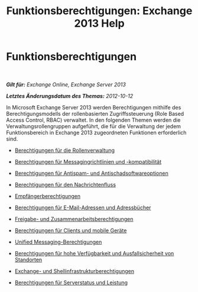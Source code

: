 ﻿---
title: 'Funktionsberechtigungen: Exchange 2013 Help'
TOCTitle: Funktionsberechtigungen
ms:assetid: 48d06fa6-e4a2-4d5c-bdbd-718eeaade4be
ms:mtpsurl: https://technet.microsoft.com/de-de/library/Dd638127(v=EXCHG.150)
ms:contentKeyID: 50475563
ms.date: 04/24/2018
mtps_version: v=EXCHG.150
ms.translationtype: HT
---

# Funktionsberechtigungen

 

_**Gilt für:** Exchange Online, Exchange Server 2013_

_**Letztes Änderungsdatum des Themas:** 2012-10-12_

In Microsoft Exchange Server 2013 werden Berechtigungen mithilfe des Berechtigungsmodells der rollenbasierten Zugriffssteuerung (Role Based Access Control, RBAC) verwaltet. In den folgenden Themen werden die Verwaltungsrollengruppen aufgeführt, die für die Verwaltung der jedem Funktionsbereich in Exchange 2013 zugeordneten Funktionen erforderlich sind.

  - [Berechtigungen für die Rollenverwaltung](role-management-permissions-exchange-2013-help.md)

  - [Berechtigungen für Messagingrichtlinien und -kompatibilität](messaging-policy-and-compliance-permissions-exchange-2013-help.md)

  - [Berechtigungen für Antispam- und Antischadsoftwareoptionen](anti-spam-and-anti-malware-permissions-exchange-2013-help.md)

  - [Berechtigungen für den Nachrichtenfluss](mail-flow-permissions-exchange-2013-help.md)

  - [Empfängerberechtigungen](recipients-permissions-exchange-2013-help.md)

  - [Berechtigungen für E-Mail-Adressen und Adressbücher](email-address-and-address-book-permissions-exchange-2013-help.md)

  - [Freigabe- und Zusammenarbeitsberechtigungen](sharing-and-collaboration-permissions-exchange-2013-help.md)

  - [Berechtigungen für Clients und mobile Geräte](clients-and-mobile-devices-permissions-exchange-2013-help.md)

  - [Unified Messaging-Berechtigungen](unified-messaging-permissions-exchange-2013-help.md)

  - [Berechtigungen für hohe Verfügbarkeit und Ausfallsicherheit von Standorten](high-availability-and-site-resilience-permissions-exchange-2013-help.md)

  - [Exchange- und Shellinfrastrukturberechtigungen](exchange-and-shell-infrastructure-permissions-exchange-2013-help.md)

  - [Berechtigungen für Serverstatus und Leistung](server-health-and-performance-permissions-exchange-2013-help.md)


